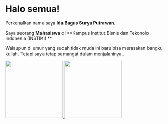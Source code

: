 # Halo semua! 

Perkenalkan nama saya **Ida Bagus Surya Putrawan**.

Saya seorang **Mahasiswa** di **Kampus Institut Bisnis dan Tekonolo Indonesia (INSTIKI) ** 

Walaupun di umur yang sudah tidak muda ini baru bisa merasakan bangku kuliah.
Tetapi saya tetap semangat dalam menjalaninya..


<p align="left">
<a href="https://github.com/suryaputrawan">
  <img height="180em" src="https://github-readme-stats-eight-theta.vercel.app/api?username=suryaputrawan&show_icons=true&theme=algolia&include_all_commits=true&count_private=true"/>
  <img height="180em" src="https://github-readme-stats-eight-theta.vercel.app/api/top-langs/?username=suryaputrawan&layout=compact&langs_count=8&theme=algolia"/>
</a>
</p>
